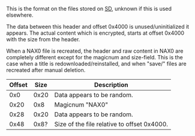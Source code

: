 This is the format on the files stored on
[SD](SD%20Filesystem.md "wikilink"), unknown if this is used elsewhere.

The data between this header and offset 0x4000 is unused/uninitialized
it appears. The actual content which is encrypted, starts at offset
0x4000 with the size from the header.

When a NAX0 file is recreated, the header and raw content in NAX0 are
completely different except for the magicnum and size-field. This is the
case when a title is redownloaded/reinstalled, and when "save/" files
are recreated after manual deletion.

| Offset | Size | Description                                 |
| ------ | ---- | ------------------------------------------- |
| 0x0    | 0x20 | Data appears to be random.                  |
| 0x20   | 0x8  | Magicnum "NAX0"                             |
| 0x28   | 0x20 | Data appears to be random.                  |
| 0x48   | 0x8? | Size of the file relative to offset 0x4000. |
